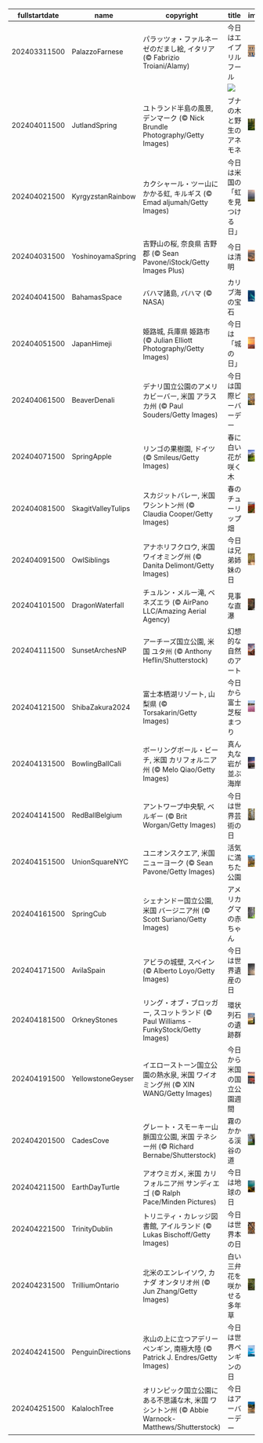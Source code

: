 |fullstartdate|name|copyright|title|image|
|--|--|--|--|--|
202403311500|PalazzoFarnese|パラッツォ・ファルネーゼのだまし絵, イタリア (© Fabrizio Troiani/Alamy)|今日はエイプリルフール|![](/ja-JP/2024/04/202403311500PalazzoFarnese.jpg)|
||||![](/ja-JP/2024/04/.jpg)|
202404011500|JutlandSpring|ユトランド半島の風景, デンマーク (© Nick Brundle Photography/Getty Images)|ブナの木と野生のアネモネ|![](/ja-JP/2024/04/202404011500JutlandSpring.jpg)|
202404021500|KyrgyzstanRainbow|カクシャール・ツー山にかかる虹, キルギス (© Emad aljumah/Getty Images)|今日は米国の「虹を見つける日」|![](/ja-JP/2024/04/202404021500KyrgyzstanRainbow.jpg)|
202404031500|YoshinoyamaSpring|吉野山の桜, 奈良県 吉野郡 (© Sean Pavone/iStock/Getty Images Plus)|今日は清明|![](/ja-JP/2024/04/202404031500YoshinoyamaSpring.jpg)|
202404041500|BahamasSpace|バハマ諸島, バハマ (© NASA)|カリブ海の宝石|![](/ja-JP/2024/04/202404041500BahamasSpace.jpg)|
202404051500|JapanHimeji|姫路城, 兵庫県 姫路市 (© Julian Elliott Photography/Getty Images)|今日は「城の日」|![](/ja-JP/2024/04/202404051500JapanHimeji.jpg)|
202404061500|BeaverDenali|デナリ国立公園のアメリカビーバー, 米国 アラスカ州  (© Paul Souders/Getty Images)|今日は国際ビーバーデー|![](/ja-JP/2024/04/202404061500BeaverDenali.jpg)|
202404071500|SpringApple|リンゴの果樹園, ドイツ (© Smileus/Getty Images)|春に白い花が咲く木|![](/ja-JP/2024/04/202404071500SpringApple.jpg)|
202404081500|SkagitValleyTulips|スカジットバレー, 米国 ワシントン州 (© Claudia Cooper/Getty Images)|春のチューリップ畑|![](/ja-JP/2024/04/202404081500SkagitValleyTulips.jpg)|
202404091500|OwlSiblings|アナホリフクロウ, 米国 ワイオミング州 (© Danita Delimont/Getty Images)|今日は兄弟姉妹の日|![](/ja-JP/2024/04/202404091500OwlSiblings.jpg)|
202404101500|DragonWaterfall|チュルン・メルー滝, ベネズエラ (© AirPano LLC/Amazing Aerial Agency)|見事な直瀑|![](/ja-JP/2024/04/202404101500DragonWaterfall.jpg)|
202404111500|SunsetArchesNP|アーチーズ国立公園, 米国 ユタ州 (© Anthony Heflin/Shutterstock)|幻想的な自然のアート|![](/ja-JP/2024/04/202404111500SunsetArchesNP.jpg)|
202404121500|ShibaZakura2024|富士本栖湖リゾート, 山梨県 (© Torsakarin/Getty Images)|今日から富士芝桜まつり|![](/ja-JP/2024/04/202404121500ShibaZakura2024.jpg)|
202404131500|BowlingBallCali|ボーリングボール・ビーチ, 米国 カリフォルニア州 (© Melo Qiao/Getty Images)|真ん丸な岩が並ぶ海岸|![](/ja-JP/2024/04/202404131500BowlingBallCali.jpg)|
202404141500|RedBallBelgium|アントワープ中央駅, ベルギー (© Brit Worgan/Getty Images)|今日は世界芸術の日|![](/ja-JP/2024/04/202404141500RedBallBelgium.jpg)|
202404151500|UnionSquareNYC|ユニオンスクエア, 米国 ニューヨーク (© Sean Pavone/Getty Images)|活気に満ちた公園|![](/ja-JP/2024/04/202404151500UnionSquareNYC.jpg)|
202404161500|SpringCub|シェナンドー国立公園, 米国 バージニア州 (© Scott Suriano/Getty Images)|アメリカグマの赤ちゃん|![](/ja-JP/2024/04/202404161500SpringCub.jpg)|
202404171500|AvilaSpain|アビラの城壁, スペイン (© Alberto Loyo/Getty Images)|今日は世界遺産の日|![](/ja-JP/2024/04/202404171500AvilaSpain.jpg)|
202404181500|OrkneyStones|リング・オブ・ブロッガー, スコットランド (© Paul Williams - FunkyStock/Getty Images)|環状列石の遺跡群|![](/ja-JP/2024/04/202404181500OrkneyStones.jpg)|
202404191500|YellowstoneGeyser|イエローストーン国立公園の熱水泉, 米国 ワイオミング州 (© XIN WANG/Getty Images)|今日から米国の国立公園週間|![](/ja-JP/2024/04/202404191500YellowstoneGeyser.jpg)|
202404201500|CadesCove|グレート・スモーキー山脈国立公園, 米国 テネシー州 (© Richard Bernabe/Shutterstock)|霧のかかる渓谷の道|![](/ja-JP/2024/04/202404201500CadesCove.jpg)|
202404211500|EarthDayTurtle|アオウミガメ, 米国 カリフォルニア州 サンディエゴ (© Ralph Pace/Minden Pictures)|今日は地球の日|![](/ja-JP/2024/04/202404211500EarthDayTurtle.jpg)|
202404221500|TrinityDublin|トリニティ・カレッジ図書館, アイルランド (© Lukas Bischoff/Getty Images)|今日は世界本の日|![](/ja-JP/2024/04/202404221500TrinityDublin.jpg)|
202404231500|TrilliumOntario|北米のエンレイソウ, カナダ オンタリオ州 (© Jun Zhang/Getty Images)|白い三弁花を咲かせる多年草|![](/ja-JP/2024/04/202404231500TrilliumOntario.jpg)|
202404241500|PenguinDirections|氷山の上に立つアデリーペンギン, 南極大陸 (© Patrick J. Endres/Getty Images)|今日は世界ペンギンの日|![](/ja-JP/2024/04/202404241500PenguinDirections.jpg)|
202404251500|KalalochTree|オリンピック国立公園にある不思議な木, 米国 ワシントン州 (© Abbie Warnock-Matthews/Shutterstock)|今日はアーバーデー|![](/ja-JP/2024/04/202404251500KalalochTree.jpg)|
